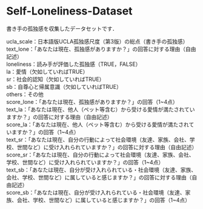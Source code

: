 # Self-Loneliness-Dataset

書き手の孤独感を収集したデータセットです．  

ucla_scale：日本語版UCLA孤独感尺度（第3版）の総点（書き手の孤独感）  
text_lone：「あなたは現在、孤独感がありますか？」の回答に対する理由（自由記述）  
  loneliness：読み手が評価した孤独感（TRUE，FALSE）  
    la：愛情（欠如していればTRUE）  
    sr：社会的認知（欠如していればTRUE）  
    sb：自尊心と帰属意識（欠如していればTRUE）  
    others：その他  
  score_lone：「あなたは現在、孤独感がありますか？」の回答（1\~4点）  
text_la：「あなたは現在、他人（ペット等含む）から受ける愛情が満たされていますか？」の回答に対する理由（自由記述）  
  score_la：「あなたは現在、他人（ペット等含む）から受ける愛情が満たされていますか？」の回答（1\~4点）  
text_sr：「あなたは現在、自分の行動によって社会環境（友達、家族、会社、学校、世間など）に受け入れられていますか？」の回答に対する理由（自由記述）  
  score_sr：「あなたは現在、自分の行動によって社会環境（友達、家族、会社、学校、世間など）に受け入れられていますか？」の回答（1\~4点）  
text_sb：「あなたは現在、自分が受け入れられている・社会環境（友達、家族、会社、学校、世間など）に属していると感じますか？」の回答に対する理由（自由記述）  
  score_sb：「あなたは現在、自分が受け入れられている・社会環境（友達、家族、会社、学校、世間など）に属していると感じますか？」の回答（1\~4点）  
